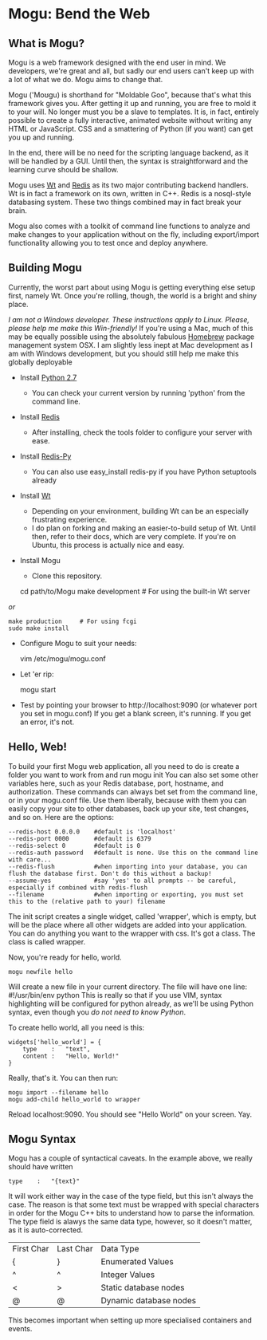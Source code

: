 # Mogu: Bend the Web # 

## What is Mogu? ##
Mogu is a web framework designed with the end user in mind. We developers, we're great and all,
but sadly our end users can't keep up with a lot of what we do. Mogu aims to change that. 

Mogu ('Moʊgu) is shorthand for "Moldable Goo", because that's what this framework gives you. After
getting it up and running, you are free to mold it to your will. No longer must you be a slave to
templates. It is, in fact, entirely possible to create a fully interactive, animated website without
writing any HTML or JavaScript. CSS and a smattering of Python (if you want) can get you up and running.

In the end, there will be no need for the scripting language backend, as it will be handled by a GUI.
Until then, the syntax is straightforward and the learning curve should be shallow.

Mogu uses [Wt](http://www.webtoolkit.eu) and [Redis](http://www.redis.io) as its two major contributing
backend handlers. Wt is in fact a framework on its own, written in C++. Redis is a nosql-style databasing
system. These two things combined may in fact break your brain. 

Mogu also comes with a toolkit of command line functions to analyze and make changes to your application
without on the fly, including export/import functionality allowing you to test once and deploy anywhere.

## Building Mogu ##

Currently, the worst part about using Mogu is getting everything else setup first, namely Wt. Once you're
rolling, though, the world is a bright and shiny place. 

*I am not a Windows developer. These instructions apply to Linux. Please, please help me make this Win-friendly!*
If you're using a Mac, much of this may be equally possible using the absolutely fabulous
[Homebrew](http://mxcl.github.com/homebrew/) package management system OSX. I am slightly less inept at Mac
development as I am with Windows development, but you should still help me make this globally deployable

+ Install [Python 2.7](http://www.python.org)
    - You can check your current version by running 'python' from the command line.
+ Install [Redis](http://www.redis.io) 
    - After installing, check the tools folder to configure your server with ease.
+ Install [Redis-Py](http://www.github.com/andymccurdy/redis-py)
    - You can also use easy\_install redis-py if you have Python setuptools already
+ Install [Wt](http://www.webtoolkit.eu)
    - Depending on your environment, building Wt can be an especially frustrating experience. 
    - I do plan on forking and making an easier-to-build setup of Wt. Until then, refer to their
      docs, which are very complete. If you're on Ubuntu, this process is actually nice and easy.
+ Install Mogu 
    - Clone this repository.


    cd path/to/Mogu
    make development    # For using the built-in Wt server

*or*

    make production     # For using fcgi
    sudo make install

+ Configure Mogu to suit your needs: 

    vim /etc/mogu/mogu.conf

+ Let 'er rip:

    mogu start

+ Test by pointing your browser to http://localhost:9090 (or whatever port you set in mogu.conf)
If you get a blank screen, it's running. If you get an error, it's not. 

## Hello, Web! ##

To build your first Mogu web application, all you need to do is create a folder you want to work from and run
    mogu init
You can also set some other variables here, such as your Redis database, port, hostname, and authorization.
These commands can always bet set from the command line, or in your mogu.conf file. Use them liberally, because
with them you can easily copy your site to other databases, back up your site, test changes, and so on. 
Here are the options:

    --redis-host 0.0.0.0    #default is 'localhost'
    --redis-port 0000       #default is 6379
    --redis-select 0        #default is 0
    --redis-auth password   #default is none. Use this on the command line with care...
    --redis-flush           #when importing into your database, you can flush the database first. Don't do this without a backup!
    --assume-yes            #say 'yes' to all prompts -- be careful, especially if combined with redis-flush
    --filename              #when importing or exporting, you must set this to the (relative path to your) filename

The init script creates a single widget, called 'wrapper', which is empty, but will be the place where all other widgets
are added into your application. You can do anything you want to the wrapper with css. It's got a class. The class is called wrapper.

Now, you're ready for hello, world.

    mogu newfile hello

Will create a new file in your current directory. The file will have one line: #!/usr/bin/env python
This is really so that if you use VIM, syntax highlighting will be configured for python already, as we'll be
using Python syntax, even though you *do not need to know Python*.

To create hello world, all you need is this:

    widgets['hello_world'] = {
        type    :   "text",  
        content :   "Hello, World!"
    }

Really, that's it.
You can then run:

    mogu import --filename hello
    mogu add-child hello_world to wrapper

Reload localhost:9090.
You should see "Hello World" on your screen. Yay.

## Mogu Syntax ##

Mogu has a couple of syntactical caveats. In the example above, we really should have written

    type    :   "{text}"

It will work either way in the case of the type field, but this isn't always the case. The reason is that 
some text must be wrapped with special characters in order for the Mogu C++ bits to understand how to parse
the information. The type field is alawys the same data type, however, so it doesn't matter, as it is auto-corrected.

<table>
<tr>
<td> First Char </td>
 <td> Last Char </td>
<td> Data Type </td>
</tr>
<tr>
<td>{</td>
<td>}</td>
<td>Enumerated Values</td>
</tr>
<tr>
<td>^</td>
<td>^</td>
<td>Integer Values</td>
</tr>
<tr>
<td>&lt;</td>
<td>&gt;</td>
<td>Static database nodes</td>
</tr>
<tr>
<td>@</td>
<td>@</td>
<td>Dynamic database nodes</td>
</tr>
</table>

This becomes important when setting up more specialised containers and events. 



